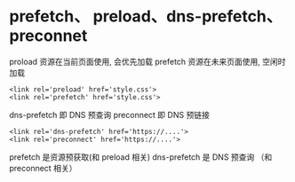 # prefetch、 preload、dns-prefetch、preconnet
  proload 资源在当前页面使用, 会优先加载
  prefetch 资源在未来页面使用, 空闲时加载

  ```
  <link rel='preload' href='style.css'>
  <link rel='prefetch' href='style.css'>

  ```

  dns-prefetch 即 DNS 预查询
  preconnect 即 DNS 预链接

  ```
  <link rel='dns-prefetch' href='https://....'>
  <link rel='preconnect' href='https://....'>

  ```

  prefetch 是资源预获取(和 preload 相关)
  dns-prefetch 是 DNS 预查询 （和 preconnect 相关）